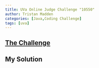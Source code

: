```yaml
---
title: UVa Online Judge Challenge "10550"
author: Tristan Madden
categories: [Java,Coding Challenge]
tags: [uva]
---
```

<h2><a href="https://onlinejudge.org/index.php?option=onlinejudge&page=show_problem&problem=1491">The Challenge</a></h2>
<div class="iframe-wrapper-1-1">
    <object data="{{ site.url }}{{ site.baseurl }}/assets/pdf/10550.pdf" type="application/pdf"></object>
</div>
<h2>My Solution</h2>
<script src="https://gist.github.com/Trimad/db3197d5a0cfc2610020dc54cce4cb29.js"></script>